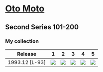 # [Oto Moto](..)

## Second Series 101-200

### My collection

|    Release     |                                                 1                                                  |                                                 2                                                  |                                                 3                                                  |                                                 4                                                  |                                                 5                                                  |
|:--------------:|:--------------------------------------------------------------------------------------------------:|:--------------------------------------------------------------------------------------------------:|:--------------------------------------------------------------------------------------------------:|:--------------------------------------------------------------------------------------------------:|:--------------------------------------------------------------------------------------------------:|
| 1993.12 [L-93] | [<img src='thumbnails/outer/1993_12{L-93}[5]/1.5.png'>](thumbnails/outer/1993_12{L-93}[5]/1.5.png) | [<img src='thumbnails/outer/1993_12{L-93}[5]/2.5.png'>](thumbnails/outer/1993_12{L-93}[5]/2.5.png) | [<img src='thumbnails/outer/1993_12{L-93}[5]/3.5.png'>](thumbnails/outer/1993_12{L-93}[5]/3.5.png) | [<img src='thumbnails/outer/1993_12{L-93}[5]/4.5.png'>](thumbnails/outer/1993_12{L-93}[5]/4.5.png) | [<img src='thumbnails/outer/1993_12{L-93}[5]/5.5.png'>](thumbnails/outer/1993_12{L-93}[5]/5.5.png) |

<span style="display: inline-block;">
	<a href='thumbnails/inner/101.4.png' title=''><img src='thumbnails/inner/101.4.png' alt=''></a>
</span>
<span style="display: inline-block;">
	<a href='thumbnails/inner/102.5.png' title=''><img src='thumbnails/inner/102.5.png' alt=''></a>
</span>
<span style="display: inline-block;">
	<a href='/collection/gum_wrappers/kent/turbo//missed.png' title=''><img src='/collection/gum_wrappers/kent/turbo//missed.png' alt=''></a>
</span>
<span style="display: inline-block;">
	<a href='thumbnails/inner/104.5.png' title=''><img src='thumbnails/inner/104.5.png' alt=''></a>
</span>
<span style="display: inline-block;">
	<a href='/collection/gum_wrappers/kent/turbo//missed.png' title=''><img src='/collection/gum_wrappers/kent/turbo//missed.png' alt=''></a>
</span>
<span style="display: inline-block;">
	<a href='/collection/gum_wrappers/kent/turbo//missed.png' title=''><img src='/collection/gum_wrappers/kent/turbo//missed.png' alt=''></a>
</span>
<span style="display: inline-block;">
	<a href='thumbnails/inner/107.5.png' title=''><img src='thumbnails/inner/107.5.png' alt=''></a>
</span>
<span style="display: inline-block;">
	<a href='thumbnails/inner/108.5.png' title=''><img src='thumbnails/inner/108.5.png' alt=''></a>
</span>
<span style="display: inline-block;">
	<a href='/collection/gum_wrappers/kent/turbo//missed.png' title=''><img src='/collection/gum_wrappers/kent/turbo//missed.png' alt=''></a>
</span>
<span style="display: inline-block;">
	<a href='/collection/gum_wrappers/kent/turbo//missed.png' title=''><img src='/collection/gum_wrappers/kent/turbo//missed.png' alt=''></a>
</span>
<span style="display: inline-block;">
	<a href='thumbnails/inner/111.5.png' title=''><img src='thumbnails/inner/111.5.png' alt=''></a>
</span>
<span style="display: inline-block;">
	<a href='thumbnails/inner/112.5.png' title=''><img src='thumbnails/inner/112.5.png' alt=''></a>
</span>
<span style="display: inline-block;">
	<a href='thumbnails/inner/113.5.png' title=''><img src='thumbnails/inner/113.5.png' alt=''></a>
</span>
<span style="display: inline-block;">
	<a href='thumbnails/inner/114.4.png' title=''><img src='thumbnails/inner/114.4.png' alt=''></a>
</span>
<span style="display: inline-block;">
	<a href='thumbnails/inner/115.5.png' title=''><img src='thumbnails/inner/115.5.png' alt=''></a>
</span>
<span style="display: inline-block;">
	<a href='thumbnails/inner/116.4.png' title=''><img src='thumbnails/inner/116.4.png' alt=''></a>
</span>
<span style="display: inline-block;">
	<a href='thumbnails/inner/117.5.png' title=''><img src='thumbnails/inner/117.5.png' alt=''></a>
</span>
<span style="display: inline-block;">
	<a href='thumbnails/inner/118.5.png' title=''><img src='thumbnails/inner/118.5.png' alt=''></a>
</span>
<span style="display: inline-block;">
	<a href='thumbnails/inner/119.5.png' title=''><img src='thumbnails/inner/119.5.png' alt=''></a>
</span>
<span style="display: inline-block;">
	<a href='thumbnails/inner/120.5.png' title=''><img src='thumbnails/inner/120.5.png' alt=''></a>
</span>
<span style="display: inline-block;">
	<a href='thumbnails/inner/121.4.png' title=''><img src='thumbnails/inner/121.4.png' alt=''></a>
</span>
<span style="display: inline-block;">
	<a href='thumbnails/inner/122.5.png' title=''><img src='thumbnails/inner/122.5.png' alt=''></a>
</span>
<span style="display: inline-block;">
	<a href='thumbnails/inner/123.5.png' title=''><img src='thumbnails/inner/123.5.png' alt=''></a>
</span>
<span style="display: inline-block;">
	<a href='/collection/gum_wrappers/kent/turbo//missed.png' title=''><img src='/collection/gum_wrappers/kent/turbo//missed.png' alt=''></a>
</span>
<span style="display: inline-block;">
	<a href='/collection/gum_wrappers/kent/turbo//missed.png' title=''><img src='/collection/gum_wrappers/kent/turbo//missed.png' alt=''></a>
</span>
<span style="display: inline-block;">
	<a href='thumbnails/inner/126.5.png' title=''><img src='thumbnails/inner/126.5.png' alt=''></a>
</span>
<span style="display: inline-block;">
	<a href='/collection/gum_wrappers/kent/turbo//missed.png' title=''><img src='/collection/gum_wrappers/kent/turbo//missed.png' alt=''></a>
</span>
<span style="display: inline-block;">
	<a href='thumbnails/inner/128.5.png' title=''><img src='thumbnails/inner/128.5.png' alt=''></a>
</span>
<span style="display: inline-block;">
	<a href='thumbnails/inner/129.3.png' title=''><img src='thumbnails/inner/129.3.png' alt=''></a>
</span>
<span style="display: inline-block;">
	<a href='/collection/gum_wrappers/kent/turbo//missed.png' title=''><img src='/collection/gum_wrappers/kent/turbo//missed.png' alt=''></a>
</span>
<span style="display: inline-block;">
	<a href='thumbnails/inner/131.5.png' title=''><img src='thumbnails/inner/131.5.png' alt=''></a>
</span>
<span style="display: inline-block;">
	<a href='thumbnails/inner/132.5.png' title=''><img src='thumbnails/inner/132.5.png' alt=''></a>
</span>
<span style="display: inline-block;">
	<a href='thumbnails/inner/133.5.png' title=''><img src='thumbnails/inner/133.5.png' alt=''></a>
</span>
<span style="display: inline-block;">
	<a href='thumbnails/inner/134.5.png' title=''><img src='thumbnails/inner/134.5.png' alt=''></a>
</span>
<span style="display: inline-block;">
	<a href='thumbnails/inner/135.5.png' title=''><img src='thumbnails/inner/135.5.png' alt=''></a>
</span>
<span style="display: inline-block;">
	<a href='thumbnails/inner/136.4.png' title=''><img src='thumbnails/inner/136.4.png' alt=''></a>
</span>
<span style="display: inline-block;">
	<a href='thumbnails/inner/137.5.png' title=''><img src='thumbnails/inner/137.5.png' alt=''></a>
</span>
<span style="display: inline-block;">
	<a href='thumbnails/inner/138.5.png' title=''><img src='thumbnails/inner/138.5.png' alt=''></a>
</span>
<span style="display: inline-block;">
	<a href='thumbnails/inner/139.5.png' title=''><img src='thumbnails/inner/139.5.png' alt=''></a>
</span>
<span style="display: inline-block;">
	<a href='thumbnails/inner/140.5.png' title=''><img src='thumbnails/inner/140.5.png' alt=''></a>
</span>
<span style="display: inline-block;">
	<a href='thumbnails/inner/141.5.png' title=''><img src='thumbnails/inner/141.5.png' alt=''></a>
</span>
<span style="display: inline-block;">
	<a href='thumbnails/inner/142.5.png' title=''><img src='thumbnails/inner/142.5.png' alt=''></a>
</span>
<span style="display: inline-block;">
	<a href='thumbnails/inner/143.5.png' title=''><img src='thumbnails/inner/143.5.png' alt=''></a>
</span>
<span style="display: inline-block;">
	<a href='thumbnails/inner/144.4.png' title=''><img src='thumbnails/inner/144.4.png' alt=''></a>
</span>
<span style="display: inline-block;">
	<a href='thumbnails/inner/145.5.png' title=''><img src='thumbnails/inner/145.5.png' alt=''></a>
</span>
<span style="display: inline-block;">
	<a href='thumbnails/inner/146.5.png' title=''><img src='thumbnails/inner/146.5.png' alt=''></a>
</span>
<span style="display: inline-block;">
	<a href='thumbnails/inner/147.5.png' title=''><img src='thumbnails/inner/147.5.png' alt=''></a>
</span>
<span style="display: inline-block;">
	<a href='/collection/gum_wrappers/kent/turbo//missed.png' title=''><img src='/collection/gum_wrappers/kent/turbo//missed.png' alt=''></a>
</span>
<span style="display: inline-block;">
	<a href='thumbnails/inner/149.5.png' title=''><img src='thumbnails/inner/149.5.png' alt=''></a>
</span>
<span style="display: inline-block;">
	<a href='thumbnails/inner/150.5.png' title=''><img src='thumbnails/inner/150.5.png' alt=''></a>
</span>
<span style="display: inline-block;">
	<a href='/collection/gum_wrappers/kent/turbo//missed.png' title=''><img src='/collection/gum_wrappers/kent/turbo//missed.png' alt=''></a>
</span>
<span style="display: inline-block;">
	<a href='thumbnails/inner/152.5.png' title=''><img src='thumbnails/inner/152.5.png' alt=''></a>
</span>
<span style="display: inline-block;">
	<a href='/collection/gum_wrappers/kent/turbo//missed.png' title=''><img src='/collection/gum_wrappers/kent/turbo//missed.png' alt=''></a>
</span>
<span style="display: inline-block;">
	<a href='/collection/gum_wrappers/kent/turbo//missed.png' title=''><img src='/collection/gum_wrappers/kent/turbo//missed.png' alt=''></a>
</span>
<span style="display: inline-block;">
	<a href='/collection/gum_wrappers/kent/turbo//missed.png' title=''><img src='/collection/gum_wrappers/kent/turbo//missed.png' alt=''></a>
</span>
<span style="display: inline-block;">
	<a href='thumbnails/inner/156.5.png' title=''><img src='thumbnails/inner/156.5.png' alt=''></a>
</span>
<span style="display: inline-block;">
	<a href='/collection/gum_wrappers/kent/turbo//missed.png' title=''><img src='/collection/gum_wrappers/kent/turbo//missed.png' alt=''></a>
</span>
<span style="display: inline-block;">
	<a href='/collection/gum_wrappers/kent/turbo//missed.png' title=''><img src='/collection/gum_wrappers/kent/turbo//missed.png' alt=''></a>
</span>
<span style="display: inline-block;">
	<a href='thumbnails/inner/159.5.png' title=''><img src='thumbnails/inner/159.5.png' alt=''></a>
</span>
<span style="display: inline-block;">
	<a href='thumbnails/inner/160.5.png' title=''><img src='thumbnails/inner/160.5.png' alt=''></a>
</span>
<span style="display: inline-block;">
	<a href='thumbnails/inner/161.5.png' title=''><img src='thumbnails/inner/161.5.png' alt=''></a>
</span>
<span style="display: inline-block;">
	<a href='thumbnails/inner/162.5.png' title=''><img src='thumbnails/inner/162.5.png' alt=''></a>
</span>
<span style="display: inline-block;">
	<a href='thumbnails/inner/163.5.png' title=''><img src='thumbnails/inner/163.5.png' alt=''></a>
</span>
<span style="display: inline-block;">
	<a href='thumbnails/inner/164.5.png' title=''><img src='thumbnails/inner/164.5.png' alt=''></a>
</span>
<span style="display: inline-block;">
	<a href='thumbnails/inner/165.5.png' title=''><img src='thumbnails/inner/165.5.png' alt=''></a>
</span>
<span style="display: inline-block;">
	<a href='thumbnails/inner/166.4.png' title=''><img src='thumbnails/inner/166.4.png' alt=''></a>
</span>
<span style="display: inline-block;">
	<a href='thumbnails/inner/167.5.png' title=''><img src='thumbnails/inner/167.5.png' alt=''></a>
</span>
<span style="display: inline-block;">
	<a href='thumbnails/inner/168.5.png' title=''><img src='thumbnails/inner/168.5.png' alt=''></a>
</span>
<span style="display: inline-block;">
	<a href='thumbnails/inner/169.5.png' title=''><img src='thumbnails/inner/169.5.png' alt=''></a>
</span>
<span style="display: inline-block;">
	<a href='thumbnails/inner/170.5.png' title=''><img src='thumbnails/inner/170.5.png' alt=''></a>
</span>
<span style="display: inline-block;">
	<a href='thumbnails/inner/171.5.png' title=''><img src='thumbnails/inner/171.5.png' alt=''></a>
</span>
<span style="display: inline-block;">
	<a href='/collection/gum_wrappers/kent/turbo//missed.png' title=''><img src='/collection/gum_wrappers/kent/turbo//missed.png' alt=''></a>
</span>
<span style="display: inline-block;">
	<a href='thumbnails/inner/173.5.png' title=''><img src='thumbnails/inner/173.5.png' alt=''></a>
</span>
<span style="display: inline-block;">
	<a href='thumbnails/inner/174.4.png' title=''><img src='thumbnails/inner/174.4.png' alt=''></a>
</span>
<span style="display: inline-block;">
	<a href='thumbnails/inner/175.4.png' title=''><img src='thumbnails/inner/175.4.png' alt=''></a>
</span>
<span style="display: inline-block;">
	<a href='thumbnails/inner/176.5.png' title=''><img src='thumbnails/inner/176.5.png' alt=''></a>
</span>
<span style="display: inline-block;">
	<a href='thumbnails/inner/177.5.png' title=''><img src='thumbnails/inner/177.5.png' alt=''></a>
</span>
<span style="display: inline-block;">
	<a href='thumbnails/inner/178.5.png' title=''><img src='thumbnails/inner/178.5.png' alt=''></a>
</span>
<span style="display: inline-block;">
	<a href='/collection/gum_wrappers/kent/turbo//missed.png' title=''><img src='/collection/gum_wrappers/kent/turbo//missed.png' alt=''></a>
</span>
<span style="display: inline-block;">
	<a href='/collection/gum_wrappers/kent/turbo//missed.png' title=''><img src='/collection/gum_wrappers/kent/turbo//missed.png' alt=''></a>
</span>
<span style="display: inline-block;">
	<a href='/collection/gum_wrappers/kent/turbo//missed.png' title=''><img src='/collection/gum_wrappers/kent/turbo//missed.png' alt=''></a>
</span>
<span style="display: inline-block;">
	<a href='/collection/gum_wrappers/kent/turbo//missed.png' title=''><img src='/collection/gum_wrappers/kent/turbo//missed.png' alt=''></a>
</span>
<span style="display: inline-block;">
	<a href='thumbnails/inner/183.4.png' title=''><img src='thumbnails/inner/183.4.png' alt=''></a>
</span>
<span style="display: inline-block;">
	<a href='thumbnails/inner/184.4.png' title=''><img src='thumbnails/inner/184.4.png' alt=''></a>
</span>
<span style="display: inline-block;">
	<a href='thumbnails/inner/185.5.png' title=''><img src='thumbnails/inner/185.5.png' alt=''></a>
</span>
<span style="display: inline-block;">
	<a href='thumbnails/inner/186.5.png' title=''><img src='thumbnails/inner/186.5.png' alt=''></a>
</span>
<span style="display: inline-block;">
	<a href='thumbnails/inner/187.5.png' title=''><img src='thumbnails/inner/187.5.png' alt=''></a>
</span>
<span style="display: inline-block;">
	<a href='/collection/gum_wrappers/kent/turbo//missed.png' title=''><img src='/collection/gum_wrappers/kent/turbo//missed.png' alt=''></a>
</span>
<span style="display: inline-block;">
	<a href='thumbnails/inner/189.5.png' title=''><img src='thumbnails/inner/189.5.png' alt=''></a>
</span>
<span style="display: inline-block;">
	<a href='thumbnails/inner/190.5.png' title=''><img src='thumbnails/inner/190.5.png' alt=''></a>
</span>
<span style="display: inline-block;">
	<a href='thumbnails/inner/191.5.png' title=''><img src='thumbnails/inner/191.5.png' alt=''></a>
</span>
<span style="display: inline-block;">
	<a href='thumbnails/inner/192.5.png' title=''><img src='thumbnails/inner/192.5.png' alt=''></a>
</span>
<span style="display: inline-block;">
	<a href='thumbnails/inner/193.5.png' title=''><img src='thumbnails/inner/193.5.png' alt=''></a>
</span>
<span style="display: inline-block;">
	<a href='/collection/gum_wrappers/kent/turbo//missed.png' title=''><img src='/collection/gum_wrappers/kent/turbo//missed.png' alt=''></a>
</span>
<span style="display: inline-block;">
	<a href='/collection/gum_wrappers/kent/turbo//missed.png' title=''><img src='/collection/gum_wrappers/kent/turbo//missed.png' alt=''></a>
</span>
<span style="display: inline-block;">
	<a href='/collection/gum_wrappers/kent/turbo//missed.png' title=''><img src='/collection/gum_wrappers/kent/turbo//missed.png' alt=''></a>
</span>
<span style="display: inline-block;">
	<a href='thumbnails/inner/197.5.png' title=''><img src='thumbnails/inner/197.5.png' alt=''></a>
</span>
<span style="display: inline-block;">
	<a href='/collection/gum_wrappers/kent/turbo//missed.png' title=''><img src='/collection/gum_wrappers/kent/turbo//missed.png' alt=''></a>
</span>
<span style="display: inline-block;">
	<a href='thumbnails/inner/199.5.png' title=''><img src='thumbnails/inner/199.5.png' alt=''></a>
</span>

